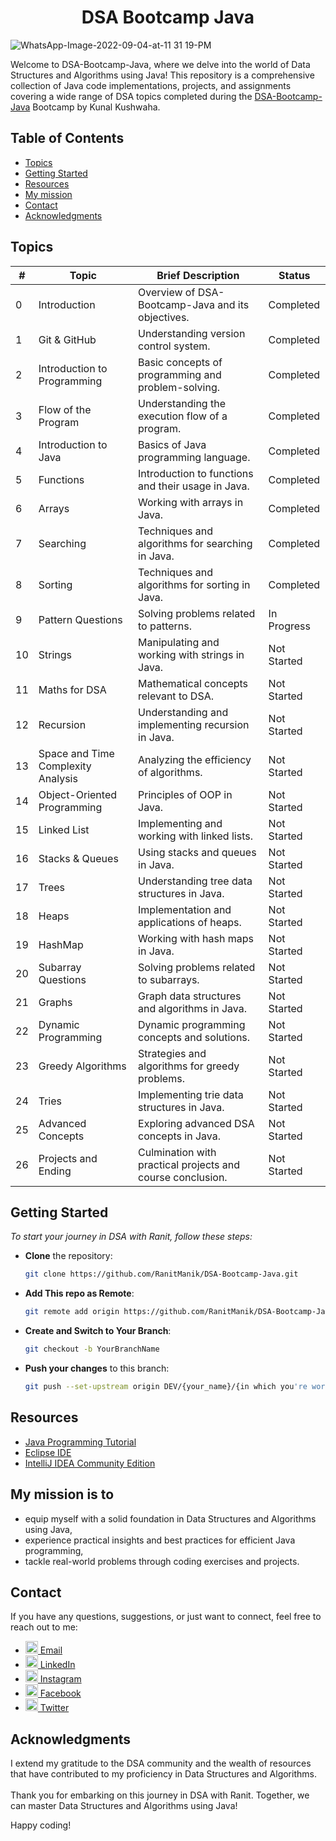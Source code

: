 <div align="center">
 <h1>DSA Bootcamp Java</h1>
</div> 

![WhatsApp-Image-2022-09-04-at-11 31 19-PM](https://github.com/RanitManik/DSAwithRanit/assets/138437760/729510b5-16c7-446d-9aa3-33402e385303)

Welcome to DSA-Bootcamp-Java, where we delve into the world of Data Structures and Algorithms using Java! This
repository is a comprehensive collection of Java code implementations, projects, and assignments covering a wide range
of DSA topics completed during
the [DSA-Bootcamp-Java](https://youtube.com/playlist?list=PL9gnSGHSqcnr_DxHsP7AW9ftq0AtAyYqJ&si=gh8cviNOehm7eT8R)
Bootcamp by Kunal Kushwaha.

## Table of Contents

- [Topics](#topics)
- [Getting Started](#getting-started)
- [Resources](#resources)
- [My mission](#my-mission-is-to)
- [Contact](#contact)
- [Acknowledgments](#acknowledgments)

## Topics

| #  | Topic                              | Brief Description                                          | Status      |
|----|------------------------------------|------------------------------------------------------------|-------------|
| 0  | Introduction                       | Overview of DSA-Bootcamp-Java and its objectives.          | Completed   |
| 1  | Git & GitHub                       | Understanding version control system.                      | Completed   |
| 2  | Introduction to Programming        | Basic concepts of programming and problem-solving.         | Completed   |
| 3  | Flow of the Program                | Understanding the execution flow of a program.             | Completed   |
| 4  | Introduction to Java               | Basics of Java programming language.                       | Completed   |
| 5  | Functions                          | Introduction to functions and their usage in Java.         | Completed   |
| 6  | Arrays                             | Working with arrays in Java.                               | Completed   |
| 7  | Searching                          | Techniques and algorithms for searching in Java.           | Completed   |
| 8  | Sorting                            | Techniques and algorithms for sorting in Java.             | Completed   |
| 9  | Pattern Questions                  | Solving problems related to patterns.                      | In Progress |
| 10 | Strings                            | Manipulating and working with strings in Java.             | Not Started |
| 11 | Maths for DSA                      | Mathematical concepts relevant to DSA.                     | Not Started |
| 12 | Recursion                          | Understanding and implementing recursion in Java.          | Not Started |
| 13 | Space and Time Complexity Analysis | Analyzing the efficiency of algorithms.                    | Not Started |
| 14 | Object-Oriented Programming        | Principles of OOP in Java.                                 | Not Started |
| 15 | Linked List                        | Implementing and working with linked lists.                | Not Started |
| 16 | Stacks & Queues                    | Using stacks and queues in Java.                           | Not Started |
| 17 | Trees                              | Understanding tree data structures in Java.                | Not Started |
| 18 | Heaps                              | Implementation and applications of heaps.                  | Not Started |
| 19 | HashMap                            | Working with hash maps in Java.                            | Not Started |
| 20 | Subarray Questions                 | Solving problems related to subarrays.                     | Not Started |
| 21 | Graphs                             | Graph data structures and algorithms in Java.              | Not Started |
| 22 | Dynamic Programming                | Dynamic programming concepts and solutions.                | Not Started |
| 23 | Greedy Algorithms                  | Strategies and algorithms for greedy problems.             | Not Started |
| 24 | Tries                              | Implementing trie data structures in Java.                 | Not Started |
| 25 | Advanced Concepts                  | Exploring advanced DSA concepts in Java.                   | Not Started |
| 26 | Projects and Ending                | Culmination with practical projects and course conclusion. | Not Started |

## Getting Started

_To start your journey in DSA with Ranit, follow these steps:_

- **Clone** the repository:

  ```bash
  git clone https://github.com/RanitManik/DSA-Bootcamp-Java.git
  ```

- **Add This repo as Remote**:

   ```bash
   git remote add origin https://github.com/RanitManik/DSA-Bootcamp-Java.git
   ```

- **Create and Switch to Your Branch**:

   ```bash
   git checkout -b YourBranchName
   ```

- **Push your changes** to this branch:

   ```bash
   git push --set-upstream origin DEV/{your_name}/{in which you're working on}
   ```

<!-- CONTACT -->

## Resources

* [Java Programming Tutorial](https://youtube.com/playlist?list=PL9gnSGHSqcnr_DxHsP7AW9ftq0AtAyYqJ&si=vqJ3knXgQfLjig82)
* [Eclipse IDE](https://www.eclipse.org/downloads/)
* [IntelliJ IDEA Community Edition](https://www.jetbrains.com/idea/download/)

## My mission is to

- equip myself with a solid foundation in Data Structures and Algorithms using Java,
- experience practical insights and best practices for efficient Java programming,
- tackle real-world problems through coding exercises and projects.

## Contact

If you have any questions, suggestions, or just want to connect, feel free to reach out to me:

- [<img src="https://cdn4.iconfinder.com/data/icons/social-media-logos-6/512/112-gmail_email_mail-512.png" height="20" /> Email](mailto:ranitmanik.dev@gmail.com)
- [<img src="https://upload.wikimedia.org/wikipedia/commons/thumb/c/ca/LinkedIn_logo_initials.png/480px-LinkedIn_logo_initials.png" height="20" /> LinkedIn](https://www.linkedin.com/in/ranit-manik/)
- [<img src="https://upload.wikimedia.org/wikipedia/commons/thumb/a/a5/Instagram_icon.png/600px-Instagram_icon.png" height="20" /> Instagram](https://www.instagram.com/ranit_manik_/)
- [<img src="https://upload.wikimedia.org/wikipedia/commons/6/6c/Facebook_Logo_2023.png" height="20" /> Facebook](https://www.facebook.com/RanitKumarManik/)
- [<img src="https://upload.wikimedia.org/wikipedia/commons/thumb/6/6f/Logo_of_Twitter.svg/512px-Logo_of_Twitter.svg.png" height="20" /> Twitter](https://twitter.com/RANIT_MANIK)

## Acknowledgments

I extend my gratitude to the DSA community and the wealth of resources that have contributed to my proficiency in Data
Structures and Algorithms.</br>
</br>Thank you for embarking on this journey in DSA with Ranit. Together, we can master Data Structures and Algorithms
using Java!

Happy coding!


